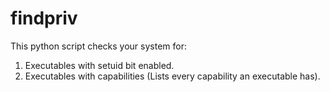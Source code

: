 # findpriv
This python script checks your system for:
1. Executables with setuid bit enabled.
2. Executables with capabilities (Lists every capability an executable has).
